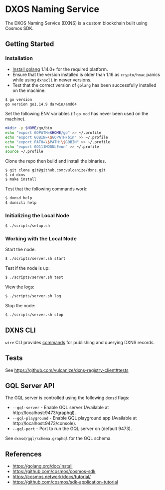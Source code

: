 # DXOS Naming Service

The DXOS Naming Service (DXNS) is a custom blockchain built using Cosmos SDK.

## Getting Started

### Installation

* [Install golang](https://golang.org/doc/install) 1.14.0+ for the required platform.
* Ensure that the version installed is older than 1.16 as `crypto/hmac` panics while using `dxnscli` in newer versions.
* Test that the correct version of `golang` has been successfully installed on the machine.

```bash
$ go version
go version go1.14.9 darwin/amd64
```

Set the following ENV variables (if `go mod` has never been used on the machine).

```bash
mkdir -p $HOME/go/bin
echo "export GOPATH=$HOME/go" >> ~/.profile
echo "export GOBIN=\$GOPATH/bin" >> ~/.profile
echo "export PATH=\$PATH:\$GOBIN" >> ~/.profile
echo "export GO111MODULE=on" >> ~/.profile
source ~/.profile
```

Clone the repo then build and install the binaries.

```bash
$ git clone git@github.com:vulcanize/dxns.git
$ cd dxns
$ make install
```

Test that the following commands work:

```bash
$ dxnsd help
$ dxnscli help
```

### Initializing the Local Node

```bash
$ ./scripts/setup.sh
```

### Working with the Local Node

Start the node:

```bash
$ ./scripts/server.sh start
```

Test if the node is up:

```bash
$ ./scripts/server.sh test
```

View the logs:

```bash
$ ./scripts/server.sh log
```

Stop the node:

```bash
$ ./scripts/server.sh stop
```

## DXNS CLI

`wire` CLI provides [commands](https://github.com/wirelineio/incubator/blob/master/dxos/wns-cli/README.md) for publishing and querying DXNS records.

## Tests

See https://github.com/vulcanize/dxns-registry-client#tests


## GQL Server API

The GQL server is controlled using the following `dxnsd` flags:

* `--gql-server` - Enable GQL server (Available at http://localhost:9473/graphql).
* `--gql-playground` - Enable GQL playground app (Available at http://localhost:9473/console).
* `--gql-port` - Port to run the GQL server on (default 9473).

See `dxnsd/gql/schema.graphql` for the GQL schema.


## References

* https://golang.org/doc/install
* https://github.com/cosmos/cosmos-sdk
* https://cosmos.network/docs/tutorial/
* https://github.com/cosmos/sdk-application-tutorial
